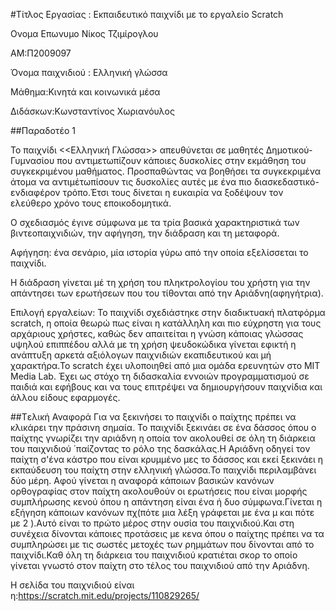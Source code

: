 #Τίτλος Εργασίας : Εκπαιδευτικό παιχνίδι με το εργαλείο Scratch


Ονομα Επωνυμο Νίκος Τζιμίρογλου


ΑΜ:Π2009097


Όνομα παιχνιδιού : Ελληνική γλώσσα

Μάθημα:Κινητά και κοινωνικά μέσα

Διδάσκων:Κωνσταντίνος Χωριανόυλος

##Παραδοτέο 1


Το παιχνίδι <<Ελληνική Γλώσσα>> απευθύνεται σε μαθητές Δημοτικού-Γυμνασίου που αντιμετωπίζουν κάποιες δυσκολίες στην εκμάθηση του συγκεκριμένου μαθήματος. Προσπαθώντας να βοηθήσει τα συγκεκριμένα άτομα να αντιμέτωπίσουν τις δυσκολίες αυτές με ένα πιο διασκεδαστικό-ενδιαφέρον τρόπο.Έτσι τους δίνεται η ευκαιρία να ξοδέψουν τον ελεύθερο χρόνο τους εποικοδομητικά.

Ο σχεδιασμός έγινε σύμφωνα με τα τρία βασικά χαρακτηριστικά των βιντεοπαιχνιδιών, την αφήγηση, την διάδραση και τη μεταφορά. 

Αφήγηση: ένα σενάριο, μία ιστορία γύρω από την οποία εξελίσσεται το παιχνίδι.

Η διάδραση γίνεται μέ τη χρήση του πληκτρολογίου του χρήστη για την απάντησει των ερωτήσεων που του τίθονται από την Αριάδνη(αφηγήτρια).



Επιλογή εργαλείων: Το παιχνίδι σχεδιάστηκε στην διαδικτυακή πλατφόρμα scratch, η οποία θεωρώ πως είναι η κατάλληλη και πιο εύχρηστη για τους αρχάριους χρήστες, καθώς δεν απαιτείται η γνώση κάποιας γλώσσας υψηλού επιππέδου αλλά με τη χρήση ψευδοκώδικα γίνεται εφικτή η ανάπτυξη αρκετά αξιόλογων παιχνιδιών εκαπιδευτικού και μή χαρακτήρα.Το scratch έχει υλοποιηθεί από μια ομάδα ερευνητών στο MIT Media Lab. Έχει ως στόχο τη διδασκαλία εννοιών προγραμματισμού σε παιδιά και εφήβους και να τους επιτρέψει να δημιουργήσουν παιχνίδια και άλλου είδους εφαρμογές.


##Tελική Αναφορά
Για να ξεκινήσει το παιχνίδι ο παίχτης πρέπει να κλικάρει την πράσινη σημαία.
Το παιχνίδι ξεκινάει σε ένα δάσσος όπου ο παίχτης γνωρίζει την αριάδνη η οποία τον ακολουθεί σε όλη τη διάρκεια του παιχνιδιού ΄παίζοντας το ρόλο της δασκάλας.Η Αριάδνη οδηγεί τον παίχτη σ'ένα κάστρο που είναι κρυμμένο μες το δάσσος και εκεί ξεκινάει η εκπαύδευση του παίχτη στην ελληνική γλώσσα.Το παιχνίδι περιλαμβάνει δύο μέρη. Αφού γίνεται η αναφορά κάποιων βασικών κανόνων ορθογραφίας στον παίχτη ακολουθούν οι ερωτήσεις που  είναι μορφής συμπλήρωσης κενού όπου η απάντηση είναι ένα ή δυο σύμφωνα.Γίνεται η εξήγηση κάποιων κανόνων πχ(πότε μια λέξη γράφεται με ένα μ και πότε με 2 ).Αυτό είναι το πρώτο μέρος στην ουσία του παιχνιδιού.Και στη συνέχεια δίνονται κάποιες προτάσεις με κενα όπου ο παίχτης πρέπει να τα συμπληρώσει με τις σωστές μετοχές των ρημμάτων που δίνονται από το παιχνίδι.Καθ όλη τη διάρκεια του παιχνιδιού κρατιέται σκορ το οποίο γίνεται γνωστό στον παίχτη στο τέλος του παιχνιδιού από την Αριάδνη.









Η σελίδα του παιχνιδιού είναι η:https://scratch.mit.edu/projects/110829265/
